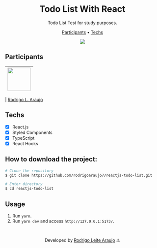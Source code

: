 <h1 align="center">
  Todo List With React
</h1>

<p align="center">
  Todo List Test for study purposes.
</p>

<p align="center">
  <a href="#participants">Participants</a> •
  <a href="#techs">Techs</a>
</p>


<div align="center">
  <img src="https://iili.io/H7BLaHP.png" />
</div>

## Participants

| [<img src="https://avatars.githubusercontent.com/rodrigoaraujo7" width="75px;"/>](https://github.com/rodrigoaraujo7) |
| :------------------------------------------------------------------------------------------------------------------------: |


| [Rodrigo L. Araujo](https://github.com/rodrigoaraujo7)

## Techs

- [x] React.js
- [x] Styled Components
- [x] TypeScript
- [x] React Hooks

## How to download the project:

```bash
# Clone the repository
$ git clone https://github.com/rodrigoaraujo7/reactjs-todo-list.git

# Enter directory
$ cd reactjs-todo-list
```

## Usage

1. Run `yarn`.<br />
2. Run `yarn dev` and access `http://127.0.0.1:5173/`.<br />

<br/>

<p align="center"> Developed by <a href="https://www.linkedin.com/in/rodrigo-leite-araujo-a2a1b119b/">Rodrigo Leite Araujo</a> ⚓</p>
